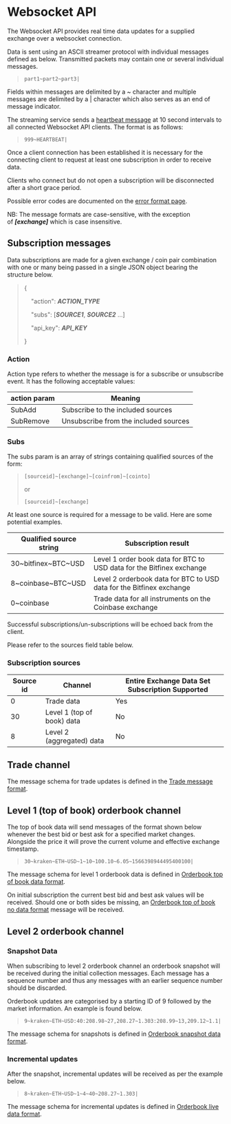 
# Websocket API
The Websocket API provides real time data updates for a supplied exchange over a websocket connection.

Data is sent using an ASCII streamer protocol with individual messages defined as below. Transmitted packets may contain one or several individual messages.

> `part1~part2~part3|`

Fields within messages are delimited by a ~ character and multiple messages are delimited by a | character which also serves as an end of message indicator.

The streaming service sends a [heartbeat message](WS_heartbeat_format.md) at 10 second intervals to all connected Websocket API clients. The format is as follows:

> `999~HEARTBEAT|`

Once a client connection has been established it is necessary for the connecting client to request at least one subscription in order to receive data.

Clients who connect but do not open a subscription will be disconnected after a short grace period.

Possible error codes are documented on the [error format page](WS_error_format.md).

NB: The message formats are case-sensitive, with the exception of _**\[exchange]**_ which is case insensitive.

## Subscription messages

Data subscriptions are made for a given exchange / coin pair combination with one or many being passed in a single JSON object bearing the structure below.
> {
> 
>     "action": **_ACTION_TYPE_**
> 
>     "subs": [**_SOURCE1_**, **_SOURCE2_** ...]
> 
>     "api_key": **_API_KEY_**
> 
> }

### Action
Action type refers to whether the message is for a subscribe or unsubscribe event. It has the following acceptable values:

<table>
	<thead>
		<tr>
			<th>action param</th>
			<th>Meaning</th>
		</tr>
	</thead>
	<tbody>
		<tr>
			<td>SubAdd</td>
			<td>Subscribe to the included sources</td>
		</tr>
		<tr>
			<td>SubRemove</td>
			<td>Unsubscribe from the included sources</td>
		</tr>
	</tbody>
</table>

### Subs

The subs param is an array of strings containing qualified sources of the form:

> `[sourceid]~[exchange]~[coinfrom]~[cointo]`
> 
> or
> 
> `[sourceid]~[exchange]`

At least one source is required for a message to be valid.
Here are some potential examples.

<table>
	<thead>
		<tr>
			<th>Qualified source string</th>
			<th>Subscription result</th>
		</tr>
	</thead>
	<tbody>
		<tr>
			<td>30~bitfinex~BTC~USD</td>
			<td>Level 1 order book data for BTC to USD data for the Bitfinex exchange</td>
		</tr>
		<tr>
			<td>8~coinbase~BTC~USD</td>
			<td>Level 2 orderbook data for BTC to USD data for the Bitfinex exchange</td>
		</tr>
		<tr>
			<td>0~coinbase</td>
			<td>Trade data for all instruments on the Coinbase exchange</td>
		</tr>
	</tbody>
</table>

Successful subscriptions/un-subscriptions will be echoed back from the client.

Please refer to the sources field table below.
### Subscription sources

<table>
	<thead>
		<tr>
			<th>Source id</th>
			<th>Channel</th>
			<th>Entire Exchange Data Set Subscription Supported</th>
		</tr>
	</thead>
	<tbody>
		<tr>
			<td>0</td>
			<td>Trade data</td>
			<td>Yes</td>
		</tr>
		<tr>
			<td>30</td>
			<td>Level 1 (top of book) data</td>
			<td>No</td>
		</tr>
		<tr>
			<td>8</td>
			<td>Level 2 (aggregated) data</td>
			<td>No</td>
		</tr>
	</tbody>
</table>

## Trade channel

The message schema for trade updates is defined in the [Trade message format](WS_trade_format.md).

## Level 1 (top of book) orderbook channel

The top of book data will send messages of the format shown below whenever the best bid or best ask for a specified market changes. Alongside the price it will prove the current volume and effective exchange timestamp.

> `30~kraken~ETH~USD~1~10~100.10~6.05~1566398944495400100|`

The message schema for level 1 orderbook data is defined in [Orderbook top of book data format](WS_TOB_format.md).

On initial subscription the current best bid and best ask values will be received. Should one or both sides be missing, an [Orderbook top of book no data format](WS_TOB_no_value_format.md) message will be received.

## Level 2 orderbook channel

### Snapshot Data

When subscribing to level 2 orderbook channel an orderbook snapshot will be received during the initial collection messages. Each message has a sequence number and thus any messages with an earlier sequence number should be discarded.

Orderbook updates are categorised by a starting ID of 9 followed by the market information. An example is found below.

> `9~kraken~ETH~USD:40:208.98~27,208.27~1.303:208.99~13,209.12~1.1|`

The message schema for snapshots is defined in [Orderbook snapshot data format](WS_OB_snapshot_format.md).

### Incremental updates

After the snapshot, incremental updates will be received as per the example below.

> `8~kraken~ETH~USD~1~4~40~208.27~1.303|`

The message schema for incremental updates is defined in [Orderbook live data format](WS_OB_live_format.md).


